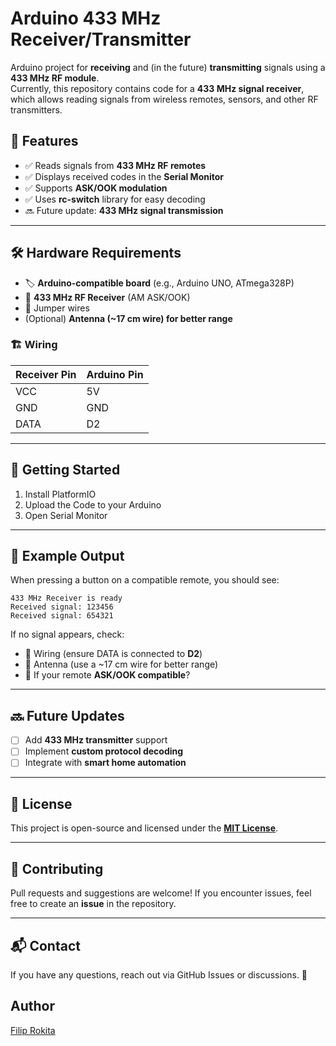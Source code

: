 # Arduino 433 MHz Receiver/Transmitter

Arduino project for **receiving** and (in the future) **transmitting** signals using a **433 MHz RF module**.  
Currently, this repository contains code for a **433 MHz signal receiver**, which allows reading signals from wireless remotes, sensors, and other RF transmitters.

## 📡 Features
- ✅ Reads signals from **433 MHz RF remotes**
- ✅ Displays received codes in the **Serial Monitor**
- ✅ Supports **ASK/OOK modulation**
- ✅ Uses **rc-switch** library for easy decoding
- 🔜 Future update: **433 MHz signal transmission**

---

## 🛠️ Hardware Requirements
- 🏷️ **Arduino-compatible board** (e.g., Arduino UNO, ATmega328P)
- 📡 **433 MHz RF Receiver** (AM ASK/OOK)
- 🔌 Jumper wires
- (Optional) **Antenna (~17 cm wire) for better range**

### 🏗️ **Wiring**
| Receiver Pin | Arduino Pin |
|-------------|------------|
| VCC         | 5V         |
| GND         | GND        |
| DATA        | D2         |

---

## 🚀 Getting Started
1. Install PlatformIO
2. Upload the Code to your Arduino
3. Open Serial Monitor

---

## 📝 Example Output
When pressing a button on a compatible remote, you should see:

```
433 MHz Receiver is ready
Received signal: 123456
Received signal: 654321
```

If no signal appears, check:
- 🔧 Wiring (ensure DATA is connected to **D2**)
- 📶 Antenna (use a ~17 cm wire for better range)
- 🔄 If your remote **ASK/OOK compatible**?

---

## 🔜 Future Updates
- [ ] Add **433 MHz transmitter** support
- [ ] Implement **custom protocol decoding**
- [ ] Integrate with **smart home automation**

---

## 📜 License
This project is open-source and licensed under the [**MIT License**](LICENSE).

---

## 🤝 Contributing
Pull requests and suggestions are welcome! If you encounter issues, feel free to create an **issue** in the repository.

---

## 📬 Contact
If you have any questions, reach out via GitHub Issues or discussions. 🚀

## Author
[Filip Rokita](https://www.filiprokita.com/)
